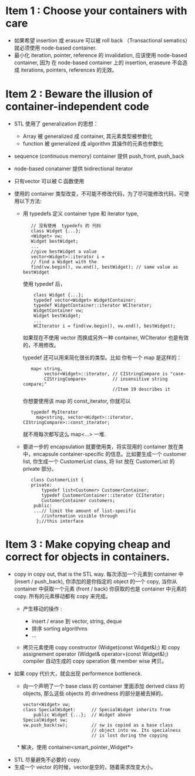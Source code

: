 # Item 1 : Choose your containers with care #

* 如果希望 insertion 或 erasure 可以被  roll back （Transactional sematics）就必须使用 node-based container.
* 最小化 iteration, pointer, reference 的 invalidation, 应该使用 node-based container, 因为 在 node-based container 上的 insertion, eraseure 不会造成 iterations, pointers, references 的无效。


# Item 2 : Beware the illusion of container-independent code #

* STL 使用了 generalization 的思想：

    * Array 被 generalized 成 container, 其元素类型被参数化
    * function 被 generalized 成 algorithm 其操作的元素也参数化

* sequence (continuous memory) container 提供 push_front, push_back
* node-based conatainer 提供 bidirectional iterator
* 只有vector 可以被 C 函数使用
* 使用的 container 类型改变，不可能不修改代码，为了尽可能修改代码，可使用以下方法:

    * 用 typedefs 定义 container type 和 iterator type, 
    
             // 没有使用  typedefs 的 代码
             class Widget {...};
             <Widget> vw;
             Widget bestWidget;
             ...
             //give bestWidget a value
             vector<Widget>::iterator i =
             // find a Widget with the
             find(vw.begin(), vw.end(), bestWidget); // same value as bestWidget
             
         使用 typedef 后， 
      
              class Widget {...};
              typedef vector<Widget> WidgetContainer;
              typedef WidgetContainer::iterator WCIterator;
              WidgetContainer vw;
              Widget bestWidget;
              ...
              WCIterator i = find(vw.begin(), vw.end(), bestWidget);
              
         如果现在不使用 vector 而换成另外一种 container, WCIterator 也是有效的，不用修改。
        
         typedef 还可以用来简化很长的类型。比如 你有一个 map 是这样的：
      
             map< string,
                  vector<Widget>::iterator, // CIStringCompare is "case-
                  CIStringCompare>          // insensitive string compare;"
                                            //Item 19 describes it
                                            
         你想要使用该 map 的 const_iterator, 你就可以
      
             typedef MyIterator 
               map<string, vector<Widget>::iterator, CIStringCompare>::const_iterator;
               
         就不用每次都写这么 map<...> 一堆.
         
     * 要进一步的 encapsulation 就要使用类，将实现用的 container 放在类中，encapsule container-specific 的信息。比如要生成一个 customer list, 你生成一个 CustomerList class, 将 list 放在 CustomerList 的 private 部分。
     
              class CustomerList {
              private:
                  typedef list<Customer> CustomerContainer;
                  typedef CustomerContainer::iterator CCIterator;
                  CustomerContainer customers;
               public:
               ...// limit the amount of list-specific
                  //information visible through
                };//this interface

# Item 3 : Make copying cheap and correct for objects in containers. #
* copy in copy out, that is the STL way. 每次添加一个元素到 container 中 (insert / push_back), 你添加的是你指定的 object 的一个 copy, 当你从 container 中获取一个元素 (front / back) 你获取的也是 container 中元素的 copy. 所有的元素移动都有 copy 来完成。

    * 产生移动的操作 :  
        * insert / erase 到 vector, string, deque
        * 排序 sorting algorithms
        * ...
        
    * 拷贝元素使用 copy constructor (Widget(const Widget&);) 和 copy assignement operator (Widget& operator=(const Widget&);) compiler 自动生成的 copy operation 做 member wise 拷贝。
    
* 如果 copy 代价大，就会出现 performence bottleneck. 
    
    * 向一个声明了一个 base class 的 container 里面添加 derived class 的 objects, 那么这些 objects 的 drivedness 的部分是被去掉的。
    
          vector<Widget> vw;
          class SpecialWidget:      // SpecialWidget inherits from
              public Widget {...};  // Widget above
          SpecialWidget sw;        
          vw.push_back(sw);         // sw is copied as a base class
                                    // object into vw. Its specialness
                                    // is lost during the copying
         
         * 解决，使用 container<smart_pointer_Widget*> 
         
* STL 尽量避免不必要的 copy.
* 生成一个 vector 的时候，vector是空的，随着需求改变大小。
